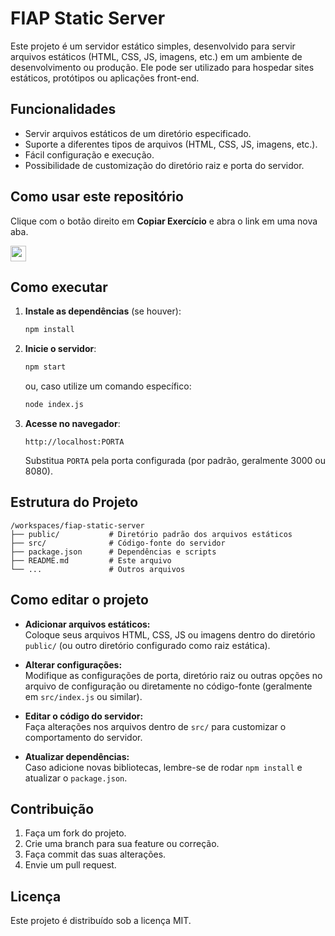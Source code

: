 # FIAP Static Server

Este projeto é um servidor estático simples, desenvolvido para servir arquivos estáticos (HTML, CSS, JS, imagens, etc.) em um ambiente de desenvolvimento ou produção. Ele pode ser utilizado para hospedar sites estáticos, protótipos ou aplicações front-end.

## Funcionalidades

- Servir arquivos estáticos de um diretório especificado.
- Suporte a diferentes tipos de arquivos (HTML, CSS, JS, imagens, etc.).
- Fácil configuração e execução.
- Possibilidade de customização do diretório raiz e porta do servidor.

## Como usar este repositório

Clique com o botão direito em **Copiar Exercício** e abra o link em uma nova aba.

   <a id="copy-exercise" target="_blank" href="https://github.com/new?template_name=fiap-static-server&template_owner=jaisonschmidt&name=fiap-static-server&owner=%40me&visibility=public">
      <img src="https://img.shields.io/badge/📠_Copiar_Exercício-008000" height="25pt"/>
   </a>

## Como executar

1. **Instale as dependências** (se houver):
   ```bash
   npm install
   ```

2. **Inicie o servidor**:
   ```bash
   npm start
   ```
   ou, caso utilize um comando específico:
   ```bash
   node index.js
   ```

3. **Acesse no navegador**:
   ```
   http://localhost:PORTA
   ```
   Substitua `PORTA` pela porta configurada (por padrão, geralmente 3000 ou 8080).

## Estrutura do Projeto

```
/workspaces/fiap-static-server
├── public/           # Diretório padrão dos arquivos estáticos
├── src/              # Código-fonte do servidor
├── package.json      # Dependências e scripts
├── README.md         # Este arquivo
└── ...               # Outros arquivos
```

## Como editar o projeto

- **Adicionar arquivos estáticos:**  
  Coloque seus arquivos HTML, CSS, JS ou imagens dentro do diretório `public/` (ou outro diretório configurado como raiz estática).

- **Alterar configurações:**  
  Modifique as configurações de porta, diretório raiz ou outras opções no arquivo de configuração ou diretamente no código-fonte (geralmente em `src/index.js` ou similar).

- **Editar o código do servidor:**  
  Faça alterações nos arquivos dentro de `src/` para customizar o comportamento do servidor.

- **Atualizar dependências:**  
  Caso adicione novas bibliotecas, lembre-se de rodar `npm install` e atualizar o `package.json`.

## Contribuição

1. Faça um fork do projeto.
2. Crie uma branch para sua feature ou correção.
3. Faça commit das suas alterações.
4. Envie um pull request.

## Licença

Este projeto é distribuído sob a licença MIT.
